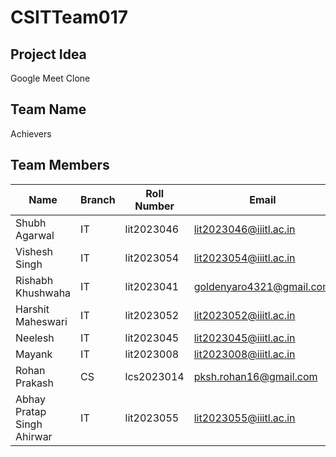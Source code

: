 # CSITTeam017

## Project Idea

Google Meet Clone
## Team Name

Achievers

## Team Members

| Name                     | Branch | Roll Number | Email                           | GitHub ID  |
|--------------------------|--------|-------------|---------------------------------|------------|
| Shubh Agarwal            | IT   | lit2023046  | lit2023046@iiitl.ac.in           | [GitHub ID] |
| Vishesh Singh            | IT   | lit2023054  | lit2023054@iiitl.ac.in           | [GitHub ID] |
| Rishabh Khushwaha        | IT   | lit2023041  | goldenyaro4321@gmail.com         | Rishabhkushwaha7 |
| Harshit Maheswari        | IT   | lit2023052  | lit2023052@iiitl.ac.in           | [GitHub ID] |
| Neelesh                  | IT   | lit2023045  | lit2023045@iiitl.ac.in           | [GitHub ID] |
| Mayank                   | IT   | lit2023008  | lit2023008@iiitl.ac.in           | [GitHub ID] |
| Rohan Prakash            | CS   | lcs2023014  | pksh.rohan16@gmail.com           | prakashrohan |
| Abhay Pratap Singh Ahirwar | IT | lit2023055 | lit2023055@iiitl.ac.in         | [GitHub ID] |
